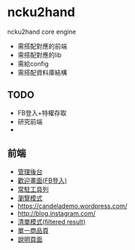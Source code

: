 ncku2hand
=========
ncku2hand core engine
- 需搭配對應的前端
- 需搭配對應的lib
- 需給config
- 需搭配資料庫結構

## TODO
- FB登入+特權存取
- 研究前端
- 
## 前端
- [管理後台](http://luffy.ee.ncku.edu.tw/~hchsiao/)
- [歡迎畫面(FB登入)](https://www.dcard.tw/)
- [常駐工具列](http://museumdemo.wordpress.com/)
- [瀏覽模式](https://beacondemo.wordpress.com/)
- https://candelademo.wordpress.com/
- http://blog.instagram.com/
- [清單模式(filtered result)](http://en.forums.wordpress.com/)
- [單一商品頁](https://candelademo.wordpress.com/portfolio/distance-over-time/)
- [說明頁面](https://help.github.com/articles/set-up-git/)
